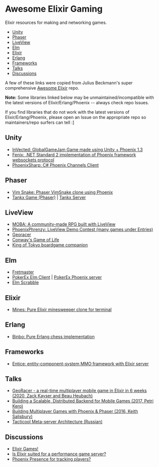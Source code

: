 # Awesome Elixir Gaming
Elixir resources for making and networking games. 

- [Unity](#unity)
- [Phaser](#phaser)
- [LiveView](#liveview)
- [Elm](#elm)
- [Elixir](#elixir)
- [Erlang](#erlang)
- [Frameworks](#frameworks)
- [Talks](#talks)
- [Discussions](#discussions)

A few of these links were copied from Julius Beckmann's super comprehensive [Awesome Elixir](https://github.com/h4cc/awesome-elixir) repo. 

**Note:** Some libraries linked below may be unmaintained/incompatible with the latest versions of Elixir/Erlang/Phoenix -- always check repo Issues. 

If you find libraries that do not work with the latest versions of Elixir/Erlang/Phoenix, please open an Issue on the appropriate repo so maintainers/repo surfers can tell :]

## Unity

- [InVected: GlobalGameJam Game made using Unity + Phoenix 1.3](https://elixirforum.com/t/invected-globalgamejam-game-that-uses-elixir/12413)
- [Fenix: .NET Standard 2 implementation of Phoenix framework websockets protocol](https://github.com/mjaric/fenix)
- [PhoenixSharp: C# Phoenix Channels Client](https://github.com/Mazyod/PhoenixSharp)

## Phaser

- [Vim Snake: Phaser VimSnake clone using Phoenix](https://github.com/theanht1/vim_snake)
- [Tankx Game (Phaser)](https://github.com/denvaar/tankx_client) | [Tankx Server](https://github.com/denvaar/tankx)

## LiveView

- [MOBA: A community-made RPG built with LiveView](https://elixirforum.com/t/moba-a-community-made-rpg-built-with-liveview/34123?fbclid=IwAR0D7e1pETuH1OeuGv_TIY2xkVpGkPYkOnIt28S9UoEcyCf8jg9hwQt4M9I)
- [PhoenixPhrenzy: LiveView Demo Contest (many games under Entries)](https://phoenixphrenzy.com/)
- [Georacer](https://github.com/zkayser/georacer)
- [Conway's Game of Life](https://github.com/dkarter/game_of_life)
- [King of Tokyo boardgame companion](https://github.com/dkarter/king_of_tokyo)

## Elm

- [Fretmaster](https://github.com/dkarter/fretmaster-elm)
- [PokerEx Elm Client](https://github.com/zkayser/pokerex_client) | [PokerEx Phoenix server](https://github.com/zkayser/poker_ex)
- [Elm Scrabble](https://github.com/zkayser/elm_scrabble)

## Elixir

- [Mines: Pure Elixir minesweeper clone for terminal](https://github.com/kevin-hanselman/mines)

## Erlang

- [Binbo: Pure Erlang chess implementation](https://github.com/DOBRO/binbo)

## Frameworks

- [Entice: entity-component-system MMO framework with Elixir server](https://github.com/entice/entice)

## Talks

- [GeoRacer - a real-time multiplayer mobile game in Elixir in 6 weeks (2020, Zack Kayser and Beau Heubach)](https://www.youtube.com/watch?v=5DGUqcd-HWQ&ab_channel=CodeSync)
- [Building a Scalable, Distributed Backend for Mobile Games (2017, Petri Kero)](https://www.youtube.com/watch?v=nCSO8yeR0c4&ab_channel=ErlangSolutions)
- [Building Multiplayer Games with Phoenix & Phaser (2016, Keith Salisbury)](https://www.youtube.com/watch?v=I5L9_cXwBcU&ab_channel=ErlangSolutions)
- [Tacticool Meta-server Architecture (Russian)](https://www.youtube.com/watch?v=JcuOHUzXXHw&ab_channel=Pixonic)

## Discussions 

- [Elixir Games!](https://elixirforum.com/t/elixir-games/26731)
- [Is Elixir suited for a performance game server?](https://elixirforum.com/t/is-elixir-suited-for-a-performance-game-server/21809/11)
- [Phoenix Presence for tracking players?](https://elixirforum.com/t/help-me-decide-between-phoenix-presence-and-a-custom-solution/19605)
